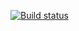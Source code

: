[![Build status](https://ci.appveyor.com/api/projects/status/hoa6e1gpk4a3ka4g/branch/master?svg=true)](https://ci.appveyor.com/project/Grdp6086/aqavishnyakovdz8/branch/master)
